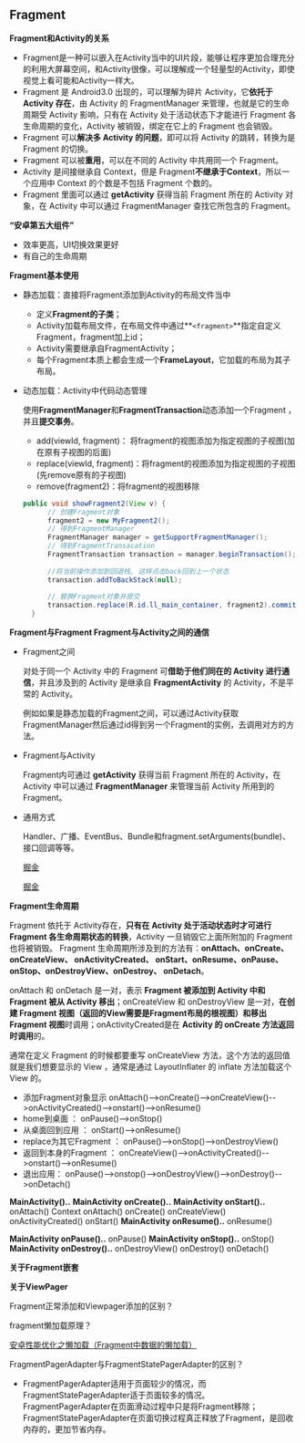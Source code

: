 ## Fragment



**Fragment和Activity的关系**

+ Fragment是一种可以嵌入在Activity当中的UI片段，能够让程序更加合理充分的利用大屏幕空间，和Activity很像，可以理解成一个轻量型的Activity，即使视觉上看可能和Activity一样大。
+ Fragment 是 Android3.0 出现的，可以理解为碎片 Activity，它**依托于 Activity 存在**，由 Activity 的 FragmentManager 来管理，也就是它的生命周期受 Activity 影响，只有在 Activity 处于活动状态下才能进行 Fragment 各生命周期的变化，Activity 被销毁，绑定在它上的 Fragment 也会销毁。
+ Fragment 可以**解决多 Activity 的问题**，即可以将 Activity 的跳转，转换为是 Fragment 的切换。
+ Fragment 可以被**重用**，可以在不同的 Activity 中共用同一个 Fragment。
+ Activity 是间接继承自 Context，但是 Fragment**不继承于Context**，所以一个应用中 Context 的个数是不包括 Fragment 个数的。
+ Fragment 里面可以通过 **getActivity** 获得当前 Fragment 所在的 Activity 对 象，在 Activity 中可以通过 FragmentManager 查找它所包含的 Fragment。



**“安卓第五大组件”**

+ 效率更高，UI切换效果更好
+ 有自己的生命周期



**Fragment基本使用**

+ 静态加载：直接将Fragment添加到Activity的布局文件当中
  + 定义**Fragment的子类**；
  + Activity加载布局文件，在布局文件中通过**`<fragment>`**指定自定义Fragment，fragment加上id；
  + Activity需要继承自FragmentActivity；
  + 每个Fragment本质上都会生成一个**FrameLayout**，它加载的布局为其子布局。


+ 动态加载：Activity中代码动态管理

  使用**FragmentManager**和**FragmentTransaction**动态添加一个Fragment ，并且**提交事务**。

  
  + add(viewId, fragment)： 将fragment的视图添加为指定视图的子视图(加在原有子视图的后面)     
  + replace(viewId, fragment)：将fragment的视图添加为指定视图的子视图(先remove原有的子视图)
  + remove(fragment2)：将fragment的视图移除
  
  ```java
  public void showFragment2(View v) {
  		// 创建Fragment对象
  		fragment2 = new MyFragment2();
  		// 得到FragmentManager
  		FragmentManager manager = getSupportFragmentManager();
  		// 得到FragmentTransacation
  		FragmentTransaction transaction = manager.beginTransaction();
  		
  		//将当前操作添加到回退栈, 这样点击back回到上一个状态
  		transaction.addToBackStack(null);
  		
  		// 替换Fragment对象并提交
  		transaction.replace(R.id.ll_main_container, fragment2).commit();
  	}
  ```
  
  

**Fragment与Fragment Fragment与Activity之间的通信**

+ Fragment之间

  对处于同一个 Activity 中的 Fragment 可**借助于他们同在的 Activity 进行通信**，并且涉及到的 Activity 是继承自 **FragmentActivity** 的 Activity，不是平常的 Activity。

  例如如果是静态加载的Fragment之间，可以通过Activity获取FragmentManager然后通过id得到另一个Fragment的实例，去调用对方的方法。

+ Fragment与Activity

  Fragment内可通过 **getActivity** 获得当前 Fragment 所在的 Activity，在 Activity 中可以通过 **FragmentManager** 来管理当前 Activity 所用到的 Fragment。

+ 通用方式

  Handler、广播、EventBus、Bundle和fragment.setArguments(bundle)、接口回调等等。

   [掘金](https://juejin.im/entry/59746af7f265da6c34337d2e)

   [掘金](https://juejin.im/entry/58ca54332f301e007e38085b#comment)



**Fragment生命周期**

Fragment 依托于 Activity存在，**只有在 Activity 处于活动状态时才可进行 Fragment 各生命周期状态的转换**，Activity 一旦销毁它上面所附加的 Fragment 也将被销毁。 Fragment 生命周期所涉及到的方法有：**onAttach、onCreate、onCreateView、 onActivityCreated、 onStart、onResume、onPause、onStop、onDestroyView、onDestroy、 onDetach**。

onAttach 和 onDetach 是一对，表示 **Fragment 被添加到 Activity 中和 Fragment 被从 Activity 移出**；onCreateView 和 onDestroyView 是一对，**在创建 Fragment 视图（返回的View需要是Fragment布局的根视图）和移出 Fragment 视图**时调用；onActivityCreated是在 **Activity 的 onCreate 方法返回时调用**的。

通常在定义 Fragment 的时候都要重写 onCreateView 方法，这个方法的返回值就是我们想要显示的 View ，通常是通过 LayoutInflater 的 inflate 方法加载这个 View 的。

+ 添加Fragment对象显示  onAttach()-->onCreate()-->onCreateView()-->onActivityCreated()-->onstart()-->onResume()
+ home到桌面 ： onPause()-->onStop()
+ 从桌面回到应用 ：  onStart()-->onResume()
+ replace为其它Fragment ：  onPause()-->onStop()-->onDestroyView()
+ 返回到本身的Fragment  ： onCreateView()-->onActivityCreated()-->onstart()-->onResume()
+ 退出应用：   onPause()-->onstop()-->onDestroyView()-->onDestroy()-->onDetach()

**MainActivity()..**
**MainActivity onCreate()..**
**MainActivity onStart()..**
onAttach() Context
onAttach()
onCreate()
onCreateView()
onActivityCreated()
onStart()
**MainActivity onResume()..**
onResume()

**MainActivity onPause()..**
onPause()
**MainActivity onStop()..**
onStop()
**MainActivity onDestroy()..**
onDestroyView()
onDestroy()
onDetach()



**关于Fragment嵌套**



**关于ViewPager**

Fragment正常添加和Viewpager添加的区别？

fragment懒加载原理？

[安卓性能优化之懒加载（Fragment中数据的懒加载）](https://blog.csdn.net/vic6329063/article/details/82838430?tdsourcetag=s_pctim_aiomsg)

FragmentPagerAdapter与FragmentStatePagerAdapter的区别？

+ FragmentPagerAdapter适用于页面较少的情况，而FragmentStatePagerAdapter适于页面较多的情况。FragmentPagerAdapter在页面滑动过程中只是将Fragment移除；FragmentStatePagerAdapter在页面切换过程真正释放了Fragment，是回收内存的，更加节省内存。
